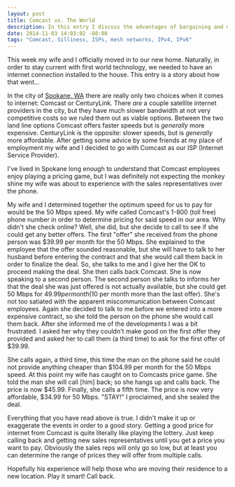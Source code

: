 ```yaml
---
layout: post
title: Comcast vs. The World
description: In this entry I discuss the advantages of bargaining and mesh networks.
date: 2014-11-03 14:03:02 -08:00
tags: "Comcast, Silliness, ISPs, mesh networks, IPv4, IPv6"
---
```


This week my wife and I officially moved in to our new home. Naturally, in order to stay current with first world technology, we needed to have an internet connection installed to the house. This entry is a story about how that went...

In the city of [Spokane, WA](https://en.wikipedia.org/wiki/Spokane%2C_Washington) there are really only two choices when it comes to internet: Comcast or CenturyLink. There *are* a couple satellite internet providers in the city, but they have much slower bandwidth at not very competitive costs so we ruled them out as viable options. Between the two land line options Comcast offers faster speeds but is *generally* more expensive. CenturyLink is the opposite: slower speeds, but is *generally* more affordable. After getting some advice by some friends at my place of employment my wife and I decided to go with Comcast as our ISP (Internet Service Provider).

I've lived in Spokane long enough to understand that Comcast employees enjoy playing a pricing game, but I was definitely not expecting the monkey shine my wife was about to experience with the sales representatives over the phone.

My wife and I determined together the optimum speed for us to pay for would be the 50 Mbps speed. My wife called Comcast's 1-800 (toll free) phone number in order to determine pricing for said speed in our area. Why didn't she check online? Well, she did, but she decide to call to see if she could get any better offers. The first "offer" she received from the phone person was $39.99 per month for the 50 Mbps. She explained to the employee that the offer sounded reasonable, but she will have to talk to her husband before entering the contract  and that she would call them back in order to finalize the deal. So, she talks to me and I give her the OK to proceed making the deal. She then calls back Comcast. She is now speaking to a second person. The second person she talks to informs her that the deal she was just offered is not actually available, but she could get 50 Mbps for $49.99 per month ($10 per month more than the last offer). She's not too satiated with the apparent miscommunication between Comcast employees. Again she decided to talk to me before we entered into a more expensive contract, so she told the person on the phone she would call them back. After she informed me of the developments I was a bit frustrated. I asked her why they couldn't make good on the first offer they provided and asked her to call them (a third time) to ask for the first offer of $39.99.

She calls again, a third time, this time the man on the phone said he could not provide anything cheaper than $104.99 per month for the 50 Mbps speed. At this point my wife has caught on to Comcasts price game. She told the man she will call [him] back; so she hangs up and calls back. The price is now $45.99. Finally, she calls a fifth time. The price is now very affordable, $34.99 for 50 Mbps. "STAY!" I proclaimed, and she sealed the deal.

Everything that you have read above is true. I didn't make it up or exaggerate the events in order to a good story. Getting a good price for internet from Comcast is quite literally like playing the lottery. Just keep calling back and getting new sales representatives until you get a price you want to pay. Obviously the sales reps will only go so low, but at least you can determine the range of prices they will offer from multiple calls.

Hopefully his experience will help those who are moving their residence to a new location. Play it smart! Call back.